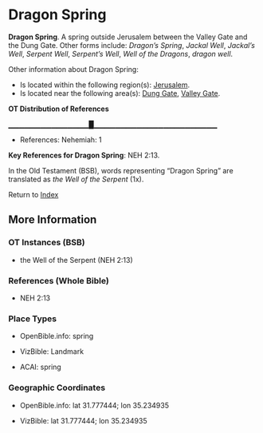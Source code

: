 # Dragon Spring
**Dragon Spring**. 
A spring outside Jerusalem between the Valley Gate and the Dung Gate. 
Other forms include: 
*Dragon’s Spring*, *Jackal Well*, *Jackal’s Well*, *Serpent Well*, *Serpent’s Well*, *Well of the Dragons*, *dragon well*. 




Other information about Dragon Spring:


* Is located within the following region(s): 
[Jerusalem](Jerusalem.md). 
* Is located near the following area(s): 
[Dung Gate](DungGate.md), [Valley Gate](ValleyGate.md). 


**OT Distribution of References**

▁▁▁▁▁▁▁▁▁▁▁▁▁▁▁█▁▁▁▁▁▁▁▁▁▁▁▁▁▁▁▁▁▁▁▁▁▁▁
* References: Nehemiah: 1



**Key References for Dragon Spring**: 
NEH 2:13. 


In the Old Testament (BSB), words representing “Dragon Spring” are translated as 
*the Well of the Serpent* (1x). 




Return to [Index](00-Index.md)

## More Information

### OT Instances (BSB)

* the Well of the Serpent (NEH 2:13)



### References (Whole Bible)

* NEH 2:13


### Place Types

* OpenBible.info: spring

* VizBible: Landmark

* ACAI: spring



### Geographic Coordinates

* OpenBible.info: lat 31.777444; lon 35.234935

* VizBible: lat 31.777444; lon 35.234935




